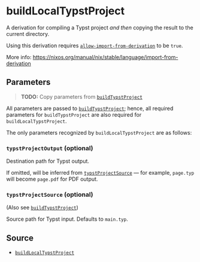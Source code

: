 # buildLocalTypstProject

A derivation for compiling a Typst project _and then_ copying the result to the
current directory.

<div class="warning">

Using this derivation requires
<a href="https://nixos.org/manual/nix/stable/command-ref/conf-file#conf-allow-import-from-derivation">
<code>allow-import-from-derivation</code></a>
to be <code>true</code>.

More info:
<a href="https://nixos.org/manual/nix/stable/language/import-from-derivation">
https://nixos.org/manual/nix/stable/language/import-from-derivation
</a>

</div>

## Parameters

> **TODO:** Copy parameters from [`buildTypstProject`](build-typst-project.md)

All parameters are passed to [`buildTypstProject`](build-typst-project.md);
hence, all required parameters for `buildTypstProject` are also required for
`buildLocalTypstProject`.

The only parameters recognized by `buildLocalTypstProject` are as follows:

### `typstProjectOutput` (optional)

Destination path for Typst output.

<!-- markdownlint-disable link-fragments -->

If omitted, will be inferred from [`typstProjectSource`](#typstprojectsource) —
for example, `page.typ` will become `page.pdf` for PDF output.

<!--markdownlint-restore -->

### `typstProjectSource` (optional)

(Also see [`buildTypstProject`](build-typst-project.md#typstprojectsource))

Source path for Typst input. Defaults to `main.typ`.

## Source

- [`buildLocalTypstProject`](https://github.com/loqusion/typst.nix/blob/main/lib/buildLocalTypstProject.nix)

